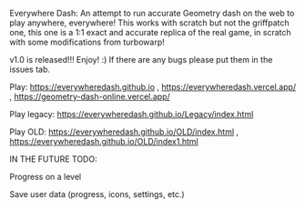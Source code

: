 Everywhere Dash:
An attempt to run accurate Geometry dash on the web to play anywhere, everywhere!
This works with scratch but not the griffpatch one, this one is a 1:1 exact and accurate replica of the real game, in scratch with some modifications from turbowarp!

v1.0 is released!!! Enjoy! :) If there are any bugs please put them in the issues tab.

Play: https://everywheredash.github.io , https://everywheredash.vercel.app/ , https://geometry-dash-online.vercel.app/

Play legacy: https://everywheredash.github.io/Legacy/index.html

Play OLD: https://everywheredash.github.io/OLD/index.html , https://everywheredash.github.io/OLD/index1.html




IN THE FUTURE TODO:

Progress on a level

Save user data (progress, icons, settings, etc.)

